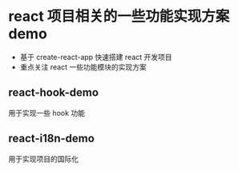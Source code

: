 # react 项目相关的一些功能实现方案 demo

- 基于 create-react-app 快速搭建 react 开发项目
- 重点关注 react 一些功能模块的实现方案

## react-hook-demo

用于实现一些 hook 功能

## react-i18n-demo

用于实现项目的国际化
